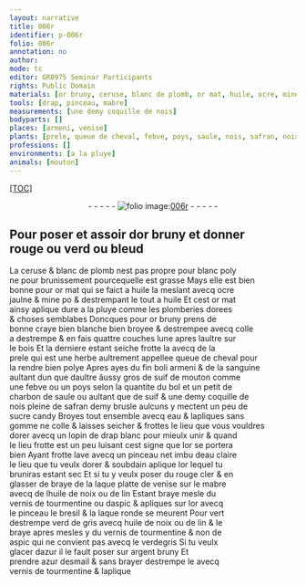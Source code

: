 ```yaml
---
layout: narrative
title: 006r
identifier: p-006r
folio: 006r
annotation: no
author:
mode: tc
editor: GR8975 Seminar Participants
rights: Public Domain
materials: [or bruny, ceruse, blanc de plomb, or mat, huile, ocre, mine, plomberies dorees, bonne craye bien blanche bien broyee, colle a destrempe, bois, prele, queue de cheval, fin boli armeni, sanguine, suif de mouton, febve, poys, bol, charbon de saule, suif, safran, sucre candy, eau, gomme, colle, or, eau claire, rouge cler, laque platte de venise, mabre, huile de noix ou de lin, vernis de tourmentine ou daspic, bresil, laque ronde, verd de gris, vernis de tourmentine & non de aspic, verdegris, azur, argent bruny, azur desmail, vernis de tourmentine]
tools: [drap, pinceau, mabre]
measurements: [une demy coquille de nois]
bodyparts: []
places: [armeni, venise]
plants: [prele, queue de cheval, febve, poys, saule, nois, safran, noix, lin, aspic, bresil]
professions: []
environments: [a la pluye]
animals: [mouton]
---
```


<p><a href="{{ site.baseurl }}/diplomatic/">[TOC]</a></p><div class="folio" align="center">- - - - - <a href="http://gallica.bnf.fr/ark:/12148/btv1b10500001g/f17.image" target="_blank"><img src="https://cu-mkp.github.io/2017-workshop-edition/assets/photo-icon.png" alt="folio image: " style="display:inline-block; margin-bottom:-3px;"/>006r</a> - - - - - </div>  
  

## Pour poser et assoir d<span class="m">or bruny</span> et donner<br/> rouge ou verd ou bleud

 
 La <span class="m">ceruse</span> & <span class="m">blanc de plomb</span> nest pas propre pour blanc poly<br/> ne pour brunissement pourcequelle est grasse Mays elle est bien<br/> bonne pour <span class="m">or mat</span> qui se faict a <span class="m">huile</span> la meslant avecq <span class="m">ocre</span><br/> jaulne & <span class="m">mine</span> <span class="del">po</span> & destrempant le tout a <span class="m">huile</span> Et cest <span class="m">or mat</span><br/> ainsy aplique dure <span class="env">a la pluye</span> comme les <span class="m">plomberies dorees</span><br/> & choses semblabes Doncques pour <span class="m">or bruny</span> prens de<br/> <span class="m">bonne craye bien blanche bien broyee</span> & destrempee avecq <span class="m">colle<br/> a destrempe</span> & en fais quattre couches lune apres laultre sur<br/> le <span class="m">bois</span> Et la derniere estant seiche frotte la avecq de la<br/> <span class="m"><span class="pa">prele</span></span> qui est une herbe aultrement appellee <span class="m"><span class="pa">queue de cheval</span></span> pour<br/> la rendre bien polye Apres ayes du <span class="m">fin boli <span class="pl">armeni</span></span> & de la <span class="m">sanguine</span><br/> aultant dun que daultre âussy gros de <span class="m">suif de <span class="al">mouton</span></span> comme<br/> une <span class="m"><span class="pa">febve</span></span> ou un <span class="m"><span class="pa">poys</span></span> selon la quantite du <span class="m">bol</span> et un petit de<br/> <span class="m">charbon de <span class="pa">saule</span></span> ou aultant que de <span class="m">suif</span> & <span class="ms">une demy coquille de<br/> <span class="pa">nois</span></span> pleine de <span class="m"><span class="pa">safran</span></span> demy brusle aulcuns y mectent un peu de<br/> <span class="m">sucre candy</span> Broyes tout ensemble avecq <span class="m">eau</span> & lapliques sans<br/> <span class="m">gomme</span> ne <span class="m">colle</span> & laisses seicher & frottes le lieu que vous vouldres<br/> dorer avecq un lopin de <span class="tl">drap</span> blanc pour mieulx unir & quand<br/> le lieu frotte est un peu luisant cest signe que l<span class="m">or</span> se portera<br/> bien Ayant frotte lave avecq un <span class="tl">pinceau</span> net imbu d<span class="m">eau claire</span><br/> le lieu que tu veulx dorer & soubdain aplique l<span class="m">or</span> lequel tu<br/> bruniras estant sec Et si tu y veulx poser du <span class="m">rouge cler</span> & en<br/> glasser <span class="del">de</span> braye de la <span class="m">laque platte de <span class="pl">venise</span></span> sur le <span class="tl"><span class="m">mabre</span></span><br/> avecq de l<span class="m">huile de <span class="pa">noix</span> ou de <span class="pa">lin</span></span> Estant braye mesle du<br/> <span class="m">vernis de tourmentine ou d<span class="pa">aspic</span></span> & apliques sur l<span class="m">or</span> avecq<br/> le <span class="tl">pinceau</span> le <span class="m"><span class="pa">bresil</span></span> & la <span class="m">laque ronde</span> se meurent Pour vert<br/> destrempe <span class="m">verd de gris</span> avecq <span class="m">huile de <span class="pa">noix</span> ou de <span class="pa">lin</span></span> & le<br/> braye apres mesles y du <span class="m">vernis de tourmentine & non de<br/> <span class="pa">aspic</span></span> qui ne convient pas avecq le <span class="m">verdegris</span> Si tu veulx<br/> glacer d<span class="m">azur</span> il le fault poser sur <span class="m">argent bruny</span> Et<br/> prendre <span class="m">azur desmail</span> & sans brayer destrempe le avecq<br/> <span class="m">vernis de tourmentine</span> & laplique 
 
